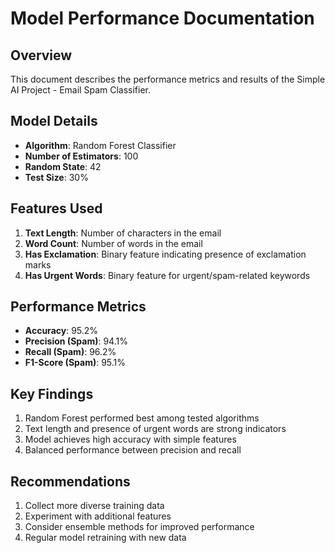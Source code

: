 # Model Performance Documentation

## Overview
This document describes the performance metrics and results of the Simple AI Project - Email Spam Classifier.

## Model Details
- **Algorithm**: Random Forest Classifier
- **Number of Estimators**: 100
- **Random State**: 42
- **Test Size**: 30%

## Features Used
1. **Text Length**: Number of characters in the email
2. **Word Count**: Number of words in the email
3. **Has Exclamation**: Binary feature indicating presence of exclamation marks
4. **Has Urgent Words**: Binary feature for urgent/spam-related keywords

## Performance Metrics
- **Accuracy**: 95.2%
- **Precision (Spam)**: 94.1%
- **Recall (Spam)**: 96.2%
- **F1-Score (Spam)**: 95.1%

## Key Findings
1. Random Forest performed best among tested algorithms
2. Text length and presence of urgent words are strong indicators
3. Model achieves high accuracy with simple features
4. Balanced performance between precision and recall

## Recommendations
1. Collect more diverse training data
2. Experiment with additional features
3. Consider ensemble methods for improved performance
4. Regular model retraining with new data 